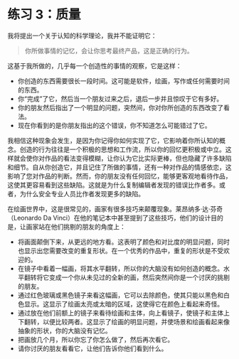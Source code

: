 # 练习 3：质量

我将提出一个关于认知的科学理论，我并不能证明它：

> 你所做事情的记忆，会让你思考最终产品，这是正确的行为。

这基于我所做的，几乎每一个创造性的事情的观察，它是这样：

+   你创造的东西需要很长一段时间。这可能是软件，绘画，写作或任何需要时间的东西。
+   你“完成”了它，然后当一个朋友过来之后，退后一步并且惊叹于它有多好。
+   你的朋友然后指出了一个明显的问题，突然间，你对你所创造的东西改变了看法。
+   现在你看到的是你朋友指出的这个错误，你不知道怎么可能错过了它。

我相信这种现象会发生，是因为你记得你如何实现了它，它影响着你所认知的概念。创造的行为往往是一个积极的思想和工作流，所以你的回忆更积极或中立。这样就会使你对作品的看法变得模糊，让你认为它比实际更棒，但也隐藏了许多缺陷和细节。自从你创造它，并且记住了所做的事情，还有一种对作品的情感依恋，这影响了您对作品的判断。然而，你的朋友没有任何回忆，能够更客观地看待作品，这使其更容易看到这些缺陷。这就是为什么复制编辑者发现的错误比作者多。或者，为什么安全专业人员比作者发现更多的缺陷。

在绘画世界中，这是很常见的，画家有很多技巧来颠覆现象。莱昂纳多·达·芬奇（Leonardo Da Vinci）在他的笔记本中甚至提到了这些技巧，他们的设计目的是，让画家站在他们挑剔的朋友的角度上：

+   将画面颠倒下来，从更远的地方看。这表明了颜色和对比度的明显问题，同时也显示出您需要改变的重复形状。在一个优秀的作品中，重复的形状是不受欢迎的。
+   在镜子中看着一幅画，将其水平翻转，所以你的大脑没有如何创造的概念。水平翻转将它变成一个你从未见过的全新的画，然后突然间你是一个讨厌的挑剔的朋友。
+   通过红色玻璃或黑色镜子来看这幅画，它可以去除颜色，使其只能以黑色和白色显示。这显示了绘画太亮或太暗的区域，这使得它在颜色上看起来奇怪。
+   通过放在他们前额上的镜子来看待绘画和主体，向上看镜子，使镜子和主体上下翻转，以便比较两者。这显示了绘画的明显问题，并使场景和绘画看起来像抽象的形状，你的大脑没有记忆。
+   把画放几个月，所以你忘了你怎么做了，然后再次看它。
+   请你讨厌的朋友看看它，让他们告诉你他们看到什么。


